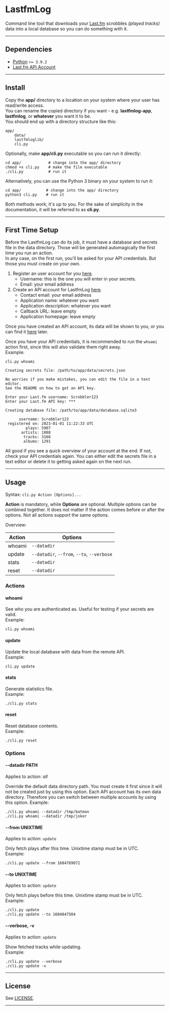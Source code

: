 # LastfmLog

Command line tool that downloads your [Last.fm](https://last.fm) scrobbles *(played tracks)* data into a local database so you can do something with it.

---

## Dependencies

- [Python](https://python.org) `>= 3.9.2`
- [Last.fm API Account](https://www.last.fm/api/account/create)

---

## Install

Copy the **app/** directory to a location on your system where your user has read/write access.  
You can rename the copied directory if you want - e.g. **lastfmlog-app**, **lastfmlog**, or **whatever** you want it to be.  
You should end up with a directory structure like this:

```text
app/
    data/
    lastfmloglib/
    cli.py
```

Optionally, make **app/cli.py** executable so you can run it directly:

```text
cd app/            # change into the app/ directory
chmod +x cli.py    # make the file executable
./cli.py           # run it
```
Alternatively, you can use the Python 3 binary on your system to run it:

```text
cd app/           # change into the app/ directory
python3 cli.py    # run it
```

Both methods work; it's up to you. For the sake of simplicity in the documentation, it will be referred to as **cli.py**.

---

## First Time Setup

Before the LastfmLog can do its job, it must have a database and secrets file in the data directory. Those will be generated automagically the first time you run an action.  
In any case, on the first run, you'll be asked for your API credentials. But those you must create on your own.

1. Register an user account for you [here](https://www.last.fm/join).
    - Username: this is the one you will enter in your secrets.
    - Email: your email address
2. Create an API account for LastfmLog [here](https://www.last.fm/api/account/create).
    - Contact email: your email address
    - Application name: whatever you want
    - Application description: whatever you want
    - Callback URL: leave empty
    - Application homepage: leave empty

Once you have created an API account, its data will be shown to you, or you can find it [here](https://www.last.fm/api/accounts) later.

Once you have your API credentials, it is recommended to run the `whoami` action first, since this will also validate them right away.  
Example:
```text
cli.py whoami

Creating secrets file: /path/to/app/data/secrets.json

No worries if you make mistakes, you can edit the file in a text editor.
See the README on how to get an API key.

Enter your Last.fm username: Scrobbler123
Enter your Last.fm API key: ***

Creating database file: /path/to/app/data/database.sqlite3

      username: Scrobbler123
 registered on: 2023-01-01 11:22:33 UTC
         plays: 5907
       artists: 1088
        tracks: 3168
        albums: 1291
```

All good if you see a quick overview of your account at the end. If not, check your API credentials again. You can either edit the secrets file in a text editor or delete it to getting asked again on the next run.

---

## Usage

Syntax: `cli.py Action [Options]...`

**Action** is mandatory, while **Options** are optional. Multiple options can be combined together. It does not matter if the action comes before or after the options. Not all actions support the same options.

Overview:

| Action | Options                                    |
|--------|--------------------------------------------|
| whoami | `--datadir`                                |
| update | `--datadir`, `--from`, `--to`, `--verbose` |
| stats  | `--datadir`                                |
| reset  | `--datadir`                                |

### Actions

#### whoami

See who you are authenticated as. Useful for testing if your secrets are valid.  
Example:
```text
cli.py whoami
```

#### update

Update the local database with data from the remote API.  
Example:
```text
cli.py update
```

#### stats

Generate statistics file.  
Example:
```text
./cli.py stats
```

#### reset

Reset database contents.  
Example:
```text
./cli.py reset
```

### Options

#### --datadir PATH

Applies to action: *all*

Override the default data directory path. You must create it first since it will not be created just by using this option. Each API account has its own data directory. Therefore you can switch between multiple accounts by using this option.
Example:
```text
./cli.py whoami --datadir /tmp/batman
./cli.py whoami --datadir /tmp/joker
```

#### --from UNIXTIME

Applies to action: `update`

Only fetch plays after this time. Unixtime stamp must be in UTC.  
Example:
```text
./cli.py update --from 1684769072
```

#### --to UNIXTIME

Applies to action: `update`

Only fetch plays before this time. Unixtime stamp must be in UTC.  
Example:
```text
./cli.py update 
./cli.py update --to 1684847504
```

#### --verbose, -v

Applies to action: `update`

Show fetched tracks while updating.  
Example:
```text
./cli.py update --verbose
./cli.py update -v
```

---

## License

See [LICENSE](./LICENSE.md).

---
